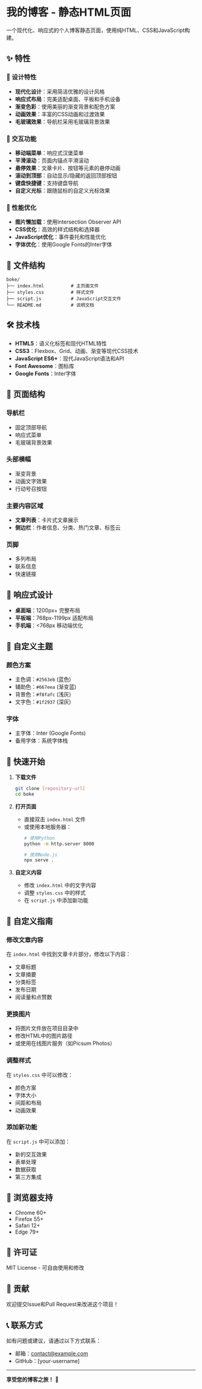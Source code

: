 # 我的博客 - 静态HTML页面

一个现代化、响应式的个人博客静态页面，使用纯HTML、CSS和JavaScript构建。

## ✨ 特性

### 🎨 设计特性
- **现代化设计**：采用简洁优雅的设计风格
- **响应式布局**：完美适配桌面、平板和手机设备
- **渐变色彩**：使用美丽的渐变背景和配色方案
- **动画效果**：丰富的CSS动画和过渡效果
- **毛玻璃效果**：导航栏采用毛玻璃背景效果

### 📱 交互功能
- **移动端菜单**：响应式汉堡菜单
- **平滑滚动**：页面内锚点平滑滚动
- **悬停效果**：文章卡片、按钮等元素的悬停动画
- **滚动到顶部**：自动显示/隐藏的返回顶部按钮
- **键盘快捷键**：支持键盘导航
- **自定义光标**：跟随鼠标的自定义光标效果

### 🚀 性能优化
- **图片懒加载**：使用Intersection Observer API
- **CSS优化**：高效的样式结构和选择器
- **JavaScript优化**：事件委托和性能优化
- **字体优化**：使用Google Fonts的Inter字体

## 📁 文件结构

```
boke/
├── index.html          # 主页面文件
├── styles.css          # 样式文件
├── script.js           # JavaScript交互文件
└── README.md           # 说明文档
```

## 🛠️ 技术栈

- **HTML5**：语义化标签和现代HTML特性
- **CSS3**：Flexbox、Grid、动画、渐变等现代CSS技术
- **JavaScript ES6+**：现代JavaScript语法和API
- **Font Awesome**：图标库
- **Google Fonts**：Inter字体

## 🎯 页面结构

### 导航栏
- 固定顶部导航
- 响应式菜单
- 毛玻璃背景效果

### 头部横幅
- 渐变背景
- 动画文字效果
- 行动号召按钮

### 主要内容区域
- **文章列表**：卡片式文章展示
- **侧边栏**：作者信息、分类、热门文章、标签云

### 页脚
- 多列布局
- 联系信息
- 快速链接

## 📱 响应式设计

- **桌面端**：1200px+ 完整布局
- **平板端**：768px-1199px 适配布局
- **手机端**：<768px 移动端优化

## 🎨 自定义主题

### 颜色方案
- 主色调：`#2563eb` (蓝色)
- 辅助色：`#667eea` (渐变蓝)
- 背景色：`#f8fafc` (浅灰)
- 文字色：`#1f2937` (深灰)

### 字体
- 主字体：Inter (Google Fonts)
- 备用字体：系统字体栈

## 🚀 快速开始

1. **下载文件**
   ```bash
   git clone [repository-url]
   cd boke
   ```

2. **打开页面**
   - 直接双击 `index.html` 文件
   - 或使用本地服务器：
     ```bash
     # 使用Python
     python -m http.server 8000
     
     # 使用Node.js
     npx serve .
     ```

3. **自定义内容**
   - 修改 `index.html` 中的文字内容
   - 调整 `styles.css` 中的样式
   - 在 `script.js` 中添加新功能

## 📝 自定义指南

### 修改文章内容
在 `index.html` 中找到文章卡片部分，修改以下内容：
- 文章标题
- 文章摘要
- 分类标签
- 发布日期
- 阅读量和点赞数

### 更换图片
- 将图片文件放在项目目录中
- 修改HTML中的图片路径
- 或使用在线图片服务（如Picsum Photos）

### 调整样式
在 `styles.css` 中可以修改：
- 颜色方案
- 字体大小
- 间距和布局
- 动画效果

### 添加新功能
在 `script.js` 中可以添加：
- 新的交互效果
- 表单处理
- 数据获取
- 第三方集成

## 🌟 浏览器支持

- Chrome 60+
- Firefox 55+
- Safari 12+
- Edge 79+

## 📄 许可证

MIT License - 可自由使用和修改

## 🤝 贡献

欢迎提交Issue和Pull Request来改进这个项目！

## 📞 联系方式

如有问题或建议，请通过以下方式联系：
- 邮箱：contact@example.com
- GitHub：[your-username]

---

**享受您的博客之旅！** 🎉 